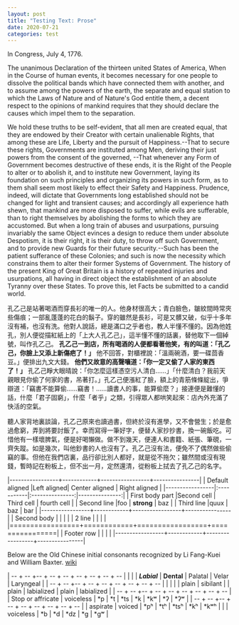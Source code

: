 ```yaml
---
layout: post
title: "Testing Text: Prose"
date: 2020-07-21
categories: test
---
```


In Congress, July 4, 1776.

The unanimous Declaration of the thirteen united States of America, When in the Course of human events, it becomes necessary for one people to dissolve the political bands which have connected them with another, and to assume among the powers of the earth, the separate and equal station to which the Laws of Nature and of Nature's God entitle them, a decent respect to the opinions of mankind requires that they should declare the causes which impel them to the separation.

We hold these truths to be self-evident, that all men are created equal, that they are endowed by their Creator with certain unalienable Rights, that among these are Life, Liberty and the pursuit of Happiness.--That to secure these rights, Governments are instituted among Men, deriving their just powers from the consent of the governed, --That whenever any Form of Government becomes destructive of these ends, it is the Right of the People to alter or to abolish it, and to institute new Government, laying its foundation on such principles and organizing its powers in such form, as to them shall seem most likely to effect their Safety and Happiness. Prudence, indeed, will dictate that Governments long established should not be changed for light and transient causes; and accordingly all experience hath shewn, that mankind are more disposed to suffer, while evils are sufferable, than to right themselves by abolishing the forms to which they are accustomed. But when a long train of abuses and usurpations, pursuing invariably the same Object evinces a design to reduce them under absolute Despotism, it is their right, it is their duty, to throw off such Government, and to provide new Guards for their future security.--Such has been the patient sufferance of these Colonies; and such is now the necessity which constrains them to alter their former Systems of Government. The history of the present King of Great Britain is a history of repeated injuries and usurpations, all having in direct object the establishment of an absolute Tyranny over these States. To prove this, let Facts be submitted to a candid world.

孔乙己是站著喝酒而穿長衫的唯一的人。他身材很高大；青白臉色，皺紋間時常夾些傷痕；一部亂蓬蓬的花白的鬍子。穿的雖然是長衫，可是又髒又破，似乎十多年沒有補，也沒有洗。他對人說話，總是滿口之乎者也，教人半懂不懂的。因為他姓孔，別人便從描紅紙上的「上大人孔乙己」，這半懂不懂的話裏，替他取下一個綽號，叫作孔乙己。 __孔乙己一到店，所有喝酒的人便都看著他笑，有的叫道：「孔乙己，你臉上又添上新傷疤了！」__ 他不回答，對櫃裡說：「溫兩碗酒，要一碟茴香豆。」便排出九文大錢。 __他們又故意的高聲嚷道：「你一定又偷了人家的東西了！」__ 孔乙己睜大眼晴說：「你怎麼這樣憑空污人清白……」「什麼清白？我前天親眼見你偷了何家的書，吊著打。」孔乙己便漲紅了臉，額上的青筋條條綻出，爭辯道：「竊書不能算偷……竊書！……讀書人的事，能算偷麼？」接連便是難懂的話，什麼「君子固窮」，什麼「者乎」之類，引得眾人都哄笑起來：店內外充滿了快活的空氣。

聽人家背地裏談論，孔乙己原來也讀過書，但終於沒有進學，又不會營生；於是愈過愈窮，弄到將要討飯了。幸而寫得一筆好字，便替人家抄抄書，換一碗飯吃。可惜他有一樣壞脾氣，便是好喝懶做。做不到幾天，便連人和書籍、紙張、筆硯，一齊失蹤。如是幾次，叫他鈔書的人也沒有了。孔乙己沒有法，便免不了偶然做些偷竊的事。但他在我們店裏，品行卻比別人都好，就是從不拖欠；雖然間或沒有現錢，暫時記在粉板上，但不出一月，定然還清，從粉板上拭去了孔乙己的名字。



|-----------------+------------+-----------------+----------------|
| Default aligned |Left aligned| Center aligned  | Right aligned  |
|-----------------|:-----------|:---------------:|---------------:|
| First body part |Second cell | Third cell      | fourth cell    |
| Second line     |foo         | **strong**      | baz            |
| Third line      |quux        | baz             | bar            |
|-----------------+------------+-----------------+----------------|
| Second body     |            |                 |                |
| 2 line          |            |                 |                |
|=================+============+=================+================|
| Footer row      |            |                 |                |
|-----------------+------------+-----------------+----------------|

Below are the Old Chinese initial consonants recognized by Li Fang-Kuei and William Baxter.
[wiki](https://en.wikipedia.org/wiki/Old_Chinese_phonology)


| -- + -- +-- + -- + -- + -- + -- + -- + -- |
| | | __*Labial*__ | __Dental__ | Palatal | Velar | Laryngeal |
| -- + -- +-- + -- + -- + -- + -- + -- + -- |
| | | | plain | sibilant | | plain | labialized | plain | labialized |
| -- + -- +-- + -- + -- + -- + -- + -- + -- |
| Stop or affricate | voiceless | \*p | \*t | \*ts | \*k | \*kʷ | \*ʔ | \*ʔʷ |
| -- + -- +-- + -- + -- + -- + -- + -- + -- |
| aspirate | voiced | *pʰ | *tʰ | *tsʰ | *kʰ | *kʷʰ |
| | voiceless | *b | *d | *dz | *ɡ | *ɡʷ |

<!--
Nasal 	voiceless 	*m̥ 	*n̥ 			*ŋ̊ 	*ŋ̊ʷ 		
voiced 	*m 	*n 			*ŋ 	*ŋʷ 		
Lateral 	voiceless 		*l̥ 						
voiced 		*l 						
Fricative or
approximant 	voiceless 		(*r̥) 	*s 	(*j̊) 			*h 	*hʷ
voiced 		*r 	(*z) 	(*j) 			(*ɦ) 	(*w)
-->

